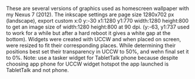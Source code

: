 These are several versions of graphics used as homescreen wallpaper with my Nexus 7 (2012). The inkscape settings are page size 1280x702 px (landscape), export custom x:0 y:-30 x1:1280 y1:770 width:1280 height:800 to get an image size of width:1280 height:800 at 90 dpi. (y:-63, y1:737 used to work for a while but after a hard reboot it gives a white gap at the bottom).
Widgets were created with UCCW and when placed on screen, were resized to fit their corresponding places. While determining their positions best set their transparency in UCCW to 50%, and wehn final set it to 0%. Note: use a tasker widget for TabletTalk phone because despite choosing app phone for UCCW widget hotspot the app launched is TabletTalk and not phone.
